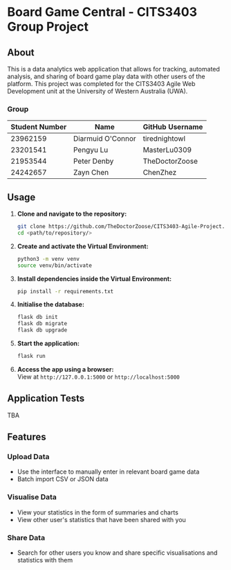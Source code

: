 # Board Game Central - CITS3403 Group Project

## About
This is a data analytics web application that allows for tracking, automated analysis, and sharing of board game play data with other users of the platform.
This project was completed for the CITS3403 Agile Web Development unit at the University of Western Australia (UWA).

### Group
| Student Number | Name              | GitHub Username |
| -------------- | ----------------- | --------------- |
| 23962159       | Diarmuid O'Connor | tirednightowl   |
| 23201541       | Pengyu Lu         | MasterLu0309    |
| 21953544       | Peter Denby       | TheDoctorZoose  |
| 24242657       | Zayn Chen         | ChenZhez        |

## Usage
1. **Clone and navigate to the repository:**
   ```bash
   git clone https://github.com/TheDoctorZoose/CITS3403-Agile-Project.git
   cd <path/to/repository/>
   ```

2. **Create and activate the Virtual Environment:**
   ```bash
   python3 -m venv venv
   source venv/bin/activate
   ```

3. **Install dependencies inside the Virtual Environment:**
   ```bash
   pip install -r requirements.txt
   ```

4. **Initialise the database:**
   ```bash
   flask db init
   flask db migrate
   flask db upgrade
   ```

5. **Start the application:**
   ```bash
   flask run
   ```

6. **Access the app using a browser:**<br/>
   View at `http://127.0.0.1:5000` or `http://localhost:5000`

## Application Tests
TBA

## Features
### Upload Data
- Use the interface to manually enter in relevant board game data
- Batch import CSV or JSON data

### Visualise Data
- View your statistics in the form of summaries and charts
- View other user's statistics that have been shared with you

### Share Data
- Search for other users you know and share specific visualisations and statistics with them

